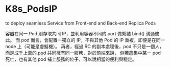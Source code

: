 # K8s_PodsIP
to deploy seamless Service from Front-end and Back-end Replica Pods


容器在同一 Pod 則存取共同 IP，並利用容器不同的 port 做繫結 bind() 溝通彼此。
而 pod 而言，會配置一獨立的 IP，不與其他 Pod 的 IP 重複，即便是在同一 node 上（可能是虛擬機）。
再者，經過 RC 的副本處理後，pod 不只是一個人，而是成千上萬的 pod 共同擁有同一服務，對於前端來說，
倘若叢集中某一 pod 死亡，也有其他 pod 補上服務的位子，可以說相當的便利與穩定。








